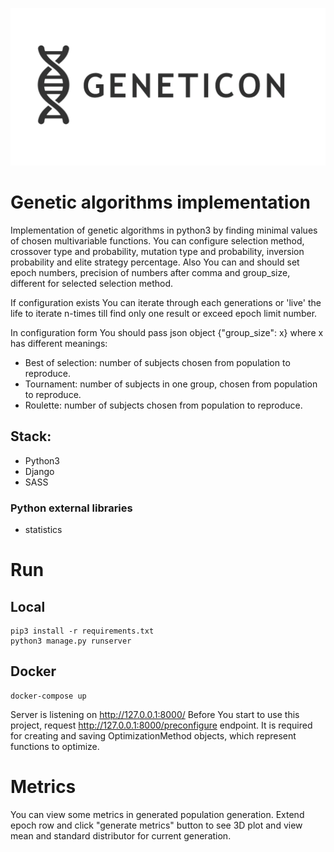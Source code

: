 ![Geneticon](geneticon.png?raw=true "Geneticon")

# Genetic algorithms implementation
Implementation of genetic algorithms in python3 by finding minimal values of chosen multivariable functions. You can configure selection method, crossover type and probability, mutation type and probability, inversion probability and elite strategy percentage. Also You can and should set epoch numbers, precision of numbers after comma and group_size, different for selected selection method.

If configuration exists You can iterate through each generations or 'live' the life to iterate n-times till find only one result or exceed epoch limit number.

In configuration form You should pass json object {"group_size": x} where x has different meanings:
- Best of selection: number of subjects chosen from population to reproduce.
- Tournament: number of subjects in one group, chosen from population to reproduce.
- Roulette: number of subjects chosen from population to reproduce.
## Stack:
- Python3
- Django
- SASS
### Python external libraries
- statistics

# Run
## Local
```
pip3 install -r requirements.txt
python3 manage.py runserver
```
## Docker
```
docker-compose up
```

Server is listening on http://127.0.0.1:8000/
Before You start to use this project, request http://127.0.0.1:8000/preconfigure endpoint. It is required for creating and saving OptimizationMethod objects, which represent functions to optimize.

# Metrics
You can view some metrics in generated population generation. Extend epoch row and click "generate metrics" button to see 3D plot and view mean and standard distributor for current generation.